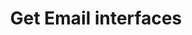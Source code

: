 ---
title: Get Email interfaces
excerpt: The method is used for getting Email interfaces (sender names).
api:
  file: yespo.json
  operationId: getEmailInterfaces
hidden: false
---